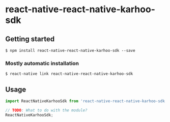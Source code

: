# react-native-react-native-karhoo-sdk

## Getting started

`$ npm install react-native-react-native-karhoo-sdk --save`

### Mostly automatic installation

`$ react-native link react-native-react-native-karhoo-sdk`

## Usage
```javascript
import ReactNativeKarhooSdk from 'react-native-react-native-karhoo-sdk';

// TODO: What to do with the module?
ReactNativeKarhooSdk;
```
